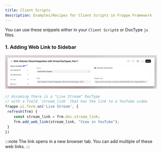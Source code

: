 ```yaml
---
title: Client Scripts
description: Examples/Recipes for Client Scripts in Frappe Framework
---
```


You can use these snippets either in your `Client Script`s or DocType `js` files.

### 1. Adding Web Link to Sidebar

![Screenshot showing web link in form view side bar](../../../assets/images/view_in_youtube_web_link.png)

```js
// Assuming there is a "Live Stream" DocType 
// with a field `stream_link` that has the link to a YouTube video
frappe.ui.form.on('Live Stream', {
 refresh(frm) {
    const stream_link = frm.doc.stream_link;
    frm.add_web_link(stream_link, "View in YouTube");
 }
})
```

:::note
The link opens in a new browser tab. You can add multiple of these web links.
:::
